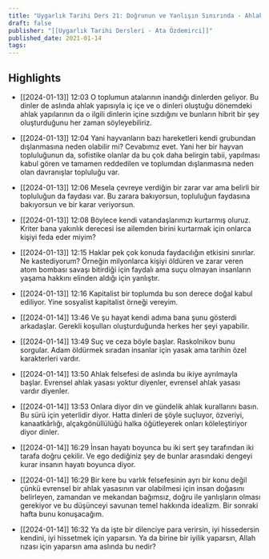 ```yaml
---
title: "Uygarlık Tarihi Ders 21: Doğrunun ve Yanlışın Sınırında - Ahlak Felsefesi"
draft: false
publisher: "[[Uygarlık Tarihi Dersleri - Ata Özdemirci]]"
published_date: 2021-01-14
tags:
---
```



## Highlights
* [[2024-01-13]] 12:03  O toplumun atalarının inandığı dinlerden geliyor. Bu dinler de aslında ahlak yapısıyla iç içe ve o dinleri oluştuğu dönemdeki ahlak yapılarının da o ilgili dinlerin içine sızdığını ve bunların hibrit bir şey oluşturduğunu her zaman söyleyebiliriz.

* [[2024-01-13]] 12:04  Yani hayvanların bazı hareketleri kendi grubundan dışlanmasına neden olabilir mi? Cevabımız evet. Yani her bir hayvan topluluğunun da, sofistike olanlar da bu çok daha belirgin tabii, yapılması kabul gören ve tamamen reddedilen ve toplumdan dışlanmasına neden olan davranışlar topluluğu var.

* [[2024-01-13]] 12:06  Mesela çevreye verdiğin bir zarar var ama belirli bir topluluğun da faydası var. Bu zarara bakıyorsun, topluluğun faydasına bakıyorsun ve bir karar veriyorsun.

* [[2024-01-13]] 12:08  Böylece kendi vatandaşlarımızı kurtarmış oluruz. Kriter bana yakınlık derecesi ise ailemden birini kurtarmak için onlarca kişiyi feda eder miyim?

* [[2024-01-13]] 12:15  Haklar pek çok konuda faydacılığın etkisini sınırlar. Ne kastediyorum? Örneğin milyonlarca kişiyi öldüren ve zarar veren atom bombası savaşı bitirdiği için faydalı ama suçu olmayan insanların yaşama hakkını elinden aldığı için yanlıştır.

* [[2024-01-13]] 12:16  Kapitalist bir toplumda bu son derece doğal kabul ediliyor. Yine sosyalist kapitalist örneği vereyim.

* [[2024-01-14]] 13:46  Ve şu hayat kendi adıma bana şunu gösterdi arkadaşlar. Gerekli koşulları oluşturduğunda herkes her şeyi yapabilir.

* [[2024-01-14]] 13:49  Suç ve ceza böyle başlar. Raskolnikov bunu sorgular. Adam öldürmek sıradan insanlar için yasak ama tarihin özel karakterleri vardır.

* [[2024-01-14]] 13:50  Ahlak felsefesi de aslında bu ikiye ayrılmayla başlar. Evrensel ahlak yasası yoktur diyenler, evrensel ahlak yasası vardır diyenler.

* [[2024-01-14]] 13:53  Onlara diyor din ve gündelik ahlak kurallarını basın. Bu sürü için yeterlidir diyor. Hatta dinleri de şöyle suçluyor, özveriyi, kanaatkârlığı, alçakgönüllülüğü halka öğütleyerek onları köleleştiriyor diyor dinler.

* [[2024-01-14]] 16:29  İnsan hayatı boyunca bu iki sert şey tarafından iki tarafa doğru çekilir. Ve ego dediğiniz şey de bunlar arasındaki dengeyi kurar insanın hayatı boyunca diyor.

* [[2024-01-14]] 16:29  Bir kere bu varlık felsefesinin ayrı bir konu değil çünkü evrensel bir ahlak yasasının var olabilmesi için insan doğasını belirleyen, zamandan ve mekandan bağımsız, doğru ile yanlışların olması gerekiyor ve bu düşünceyi savunan temel hakkında idealizm. Bir sonraki hafta bunu konuşacağım.

* [[2024-01-14]] 16:32  Ya da işte bir dilenciye para verirsin, iyi hissedersin kendini, iyi hissetmek için yaparsın. Ya da birine bir iyilik yaparsın, Allah rızası için yaparsın ama aslında bu nedir?

